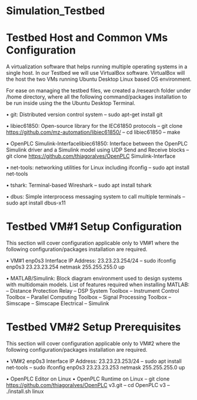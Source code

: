 # Simulation_Testbed

Testbed Host and Common VMs Configuration
==========================================

A virtualization software that helps running multiple operating systems in a single host.
In our Testbed we will use VirtualBox software. VirtualBox will the host the two VMs running Ubuntu Desktop Linux based OS environment.

For ease on managing the testbed files, we created a /research folder under /home directory, where all the following command/packages installation to be run inside using the the Ubuntu Desktop Terminal.

• git: Distributed version control system
– sudo apt-get install git

• libiec61850: Open-source library for the IEC61850 protocols
– git clone https://github.com/mz-automation/libiec61850/
– cd libiec61850
– make

• OpenPLC Simulink-Interfacelibiec61850: Interface between the OpenPLC Simulink driver and a Simulink model using UDP Send and Receive blocks
– git clone https://github.com/thiagoralves/OpenPLC Simulink-Interface

• net-tools: networking utilities for Linux including ifconfig
– sudo apt install net-tools

• tshark: Terminal-based Wireshark
– sudo apt install tshark

• dbus: Simple interprocess messaging system to call multiple terminals
– sudo apt install dbus-x11


Testbed VM#1 Setup Configuration
==================================

This section will cover configuration applicable only to VM#1 where the following configuration/packages installation are required.

• VM#1 enp0s3 Interface IP Address: 23.23.23.254/24
– sudo ifconfig enp0s3 23.23.23.254 netmask 255.255.255.0 up

• MATLAB/Simulink: Block diagram environment used to design systems with multidomain models. List of features required when installing MATLAB:
– Distance Protection Relay
– DSP System Toolbox
– Instrument Control Toolbox
– Parallel Computing Toolbox
– Signal Processing Toolbox
– Simscape
– Simscape Electrical
– Simulink


Testbed VM#2 Setup Prerequisites
=====================================

This section will cover configuration applicable only to VM#2 where the following configuration/packages installation are required.

• VM#2 enp0s3 Interface IP Address: 23.23.23.253/24
– sudo apt install net-tools
– sudo ifconfig enp0s3 23.23.23.253 netmask 255.255.255.0 up

• OpenPLC Editor on Linux
• OpenPLC Runtime on Linux
– git clone https://github.com/thiagoralves/OpenPLC v3.git
– cd OpenPLC v3
– ./install.sh linux



